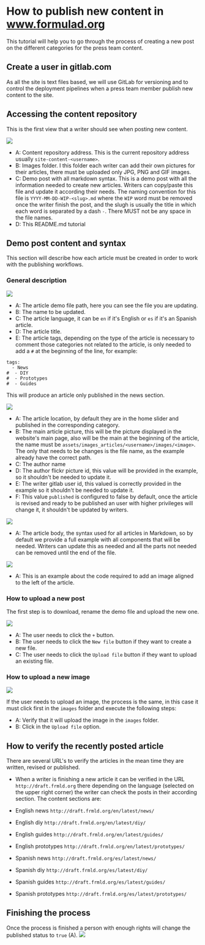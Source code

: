 # How to publish new content in www.formulad.org

This tutorial will help you to go through the process of
creating a new post on the different categories for the
press team content.

## Create a user in gitlab.com

As all the site is text files based, we will
use GitLab for versioning and to control the
deployment pipelines when a press team
member publish new content to the site.

## Accessing the content repository

This is the first view that a writer should see when posting new
content.

![](images/tutorial_00.png)

* A: Content repository address. This is the current repository address usually `site-content-<username>`.
* B: Images folder. I this folder each writer can add their own pictures for their articles, there
must be uploaded only JPG, PNG and GIF images.
* C: Demo post with all markdown syntax. This is a demo post with all the information needed to create
new articles. Writers can copy/paste this file and update it according their needs. The naming convention
for this file is `YYYY-MM-DD-WIP-<slug>.md` where the `WIP` word must be removed once the writer finish the post, and
the slugh is usually the title in which each word is separated by a dash `-`. There MUST not be any space in the file names.
* D: This README.md tutorial

## Demo post content and syntax

This section will describe how each article must be created in order to work with the
publishing workflows.


### General description

![](images/tutorial_01.png)

* A: The article demo file path, here you can see the file you are updating.
* B: The name to be updated.
* C: The article language, it can be `en` if it's English or `es` if it's an Spanish article.
* D: The article title.
* E: The article tags, depending on the type of the article is necessary to comment those categories not
related to the article, is only needed to add a `#` at the beginning of the line, for example:

```
tags:
  - News
#  - DIY
#  - Prototypes
#  - Guides
```

This will produce an article only published in the news section.


![](images/tutorial_02.png)

* A: The article location, by default they are in the home slider and published in the corresponding category.
* B: The main article picture, this will be the picture displayed in the website's main page,
also will be the main at the beginning of the article, the name must be
`assets/images_articles/<username>/images/<image>`. The only that needs to be changes is the
file name, as the example already have the correct path.
* C: The author name
* D: The author flickr picture id, this value will be provided in the example, so it shouldn't be
needed to update it.
* E: The writer gitlab user id, this valued is correctly provided in the example so it shouldn't be
needed to update it.
* F: This value `published` is configured to false by default, once the article is revised and
ready to be published an user with higher privileges will change it, it shouldn't be updated
by writers.

![](images/tutorial_03.png)

* A: The article body, the syntax used for all articles in Markdown, so by default we provide a
full example with all components that will be needed. Writers can update this as needed and all
the parts not needed can be removed until the end of the file.

![](images/tutorial_04.png)

* A: This is an example about the code required to add an image aligned to the left of the article.

### How to upload a new post

The first step is to download, rename the demo file and upload the new one.

![](images/tutorial_05.png)

* A: The user needs to click the `+` button.
* B: The user needs to click the `New file` button if they want to create a new file.
* C: The user needs to click the `Upload file` button if they want to upload an existing file.

### How to upload a new image

![](images/tutorial_06.png)

If the user needs to upload an image, the process is the same, in this case it must click first in the `images`
folder and execute the following steps:
* A: Verify that it will upload the image in the `images` folder.
* B: Click in the `Upload file` option.

## How to verify the recently posted article

There are several URL's to verify the articles in the mean time they are written, revised or published.

* When a writer is finishing a new article it can be verified in the URL `http://draft.frmld.org` there depending 
on the language (selected on the upper right corner) the writer can check the posts in their according section.
The content sections are:

* English news `http://draft.frmld.org/en/latest/news/`
* English diy `http://draft.frmld.org/en/latest/diy/`
* English guides `http://draft.frmld.org/en/latest/guides/`
* English prototypes `http://draft.frmld.org/en/latest/prototypes/`

* Spanish news `http://draft.frmld.org/es/latest/news/`
* Spanish diy `http://draft.frmld.org/es/latest/diy/`
* Spanish guides `http://draft.frmld.org/es/latest/guides/`
* Spanish prototypes `http://draft.frmld.org/es/latest/prototypes/`

## Finishing the process

Once the process is finished a person with enough rights will change the published status to `true` (A).
![](images/tutorial_07.png)
